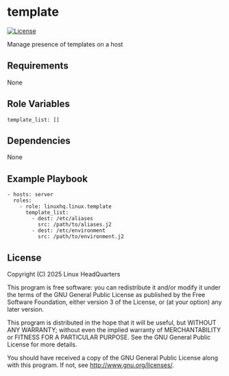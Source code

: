 # template

[![License](https://img.shields.io/badge/license-GPLv3-lightgreen)](https://www.gnu.org/licenses/gpl-3.0.en.html#license-text)

Manage presence of templates on a host

## Requirements

None

## Role Variables

    template_list: []

## Dependencies

None

## Example Playbook

    - hosts: server
      roles:
        - role: linuxhq.linux.template
          template_list:
            - dest: /etc/aliases
              src: /path/to/aliases.j2
            - dest: /etc/environment
              src: /path/to/environment.j2

## License

Copyright (C) 2025 Linux HeadQuarters

This program is free software: you can redistribute it and/or modify
it under the terms of the GNU General Public License as published by
the Free Software Foundation, either version 3 of the License, or
(at your option) any later version.

This program is distributed in the hope that it will be useful,
but WITHOUT ANY WARRANTY; without even the implied warranty of
MERCHANTABILITY or FITNESS FOR A PARTICULAR PURPOSE. See the
GNU General Public License for more details.

You should have received a copy of the GNU General Public License
along with this program. If not, see <http://www.gnu.org/licenses/>.
